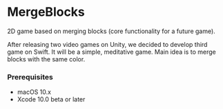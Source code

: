 # MergeBlocks

2D game based on merging blocks (core functionality for a future game).

After releasing two video games on Unity, we decided to develop third game on Swift.
It will be a simple, meditative game. Main idea is to merge blocks with the same color.

### Prerequisites

* macOS 10.x
* Xcode 10.0 beta or later
